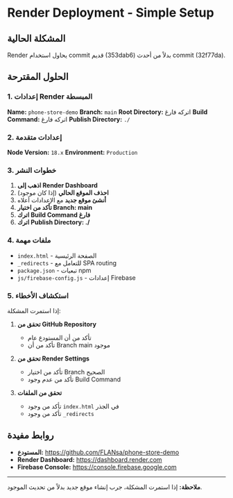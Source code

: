 # Render Deployment - Simple Setup

## المشكلة الحالية
Render يحاول استخدام commit قديم (353dab6) بدلاً من أحدث commit (32f77da).

## الحلول المقترحة

### 1. إعدادات Render المبسطة

**Name:** `phone-store-demo`
**Branch:** `main`
**Root Directory:** اتركه فارغ
**Build Command:** اتركه فارغ
**Publish Directory:** `./`

### 2. إعدادات متقدمة

**Node Version:** `18.x`
**Environment:** `Production`

### 3. خطوات النشر

1. **اذهب إلى Render Dashboard**
2. **احذف الموقع الحالي** (إذا كان موجود)
3. **أنشئ موقع جديد** مع الإعدادات أعلاه
4. **تأكد من اختيار Branch: main**
5. **اترك Build Command فارغ**
6. **اترك Publish Directory: ./**

### 4. ملفات مهمة

- `index.html` - الصفحة الرئيسية
- `_redirects` - للتعامل مع SPA routing
- `package.json` - تبعيات npm
- `js/firebase-config.js` - إعدادات Firebase

### 5. استكشاف الأخطاء

إذا استمرت المشكلة:

1. **تحقق من GitHub Repository**
   - تأكد من أن المستودع عام
   - تأكد من أن Branch main موجود

2. **تحقق من Render Settings**
   - تأكد من اختيار Branch الصحيح
   - تأكد من عدم وجود Build Command

3. **تحقق من الملفات**
   - تأكد من وجود `index.html` في الجذر
   - تأكد من وجود `_redirects`

## روابط مفيدة

- **المستودع:** https://github.com/FLANsa/phone-store-demo
- **Render Dashboard:** https://dashboard.render.com
- **Firebase Console:** https://console.firebase.google.com

---

**ملاحظة:** إذا استمرت المشكلة، جرب إنشاء موقع جديد بدلاً من تحديث الموجود.
